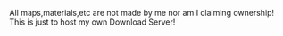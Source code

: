 All maps,materials,etc are not made by me nor am I claiming ownership!
This is just to host my own Download Server!
